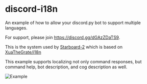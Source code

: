 # discord-i18n
An example of how to allow your discord.py bot to support multiple languages.

For support, please join https://discord.gg/dGAzZDaTS9.

This is the system used by [Starboard-2](https://github.com/CircuitsBots/Starboard-2) which is based on [XuaTheGrate/i18n](https://github.com/XuaTheGrate/i18n)

This example supports localizing not only command responses, but command help, bot description, and cog description as well.

![Example](https://us.tixte.net/uploads/circuit.is-from.space/kp2ydwfxr9a.png)
